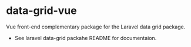 # data-grid-vue
Vue front-end complementary package for the Laravel data grid package.
- See laravel data-grid packahe README for documentaion.
